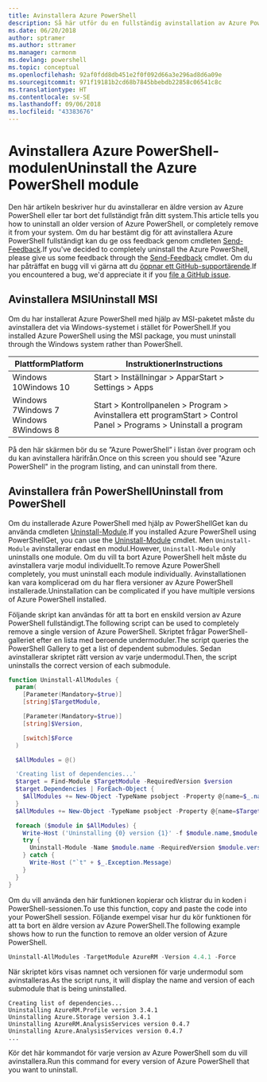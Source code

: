 ```yaml
---
title: Avinstallera Azure PowerShell
description: Så här utför du en fullständig avinstallation av Azure PowerShell
ms.date: 06/20/2018
author: sptramer
ms.author: sttramer
ms.manager: carmonm
ms.devlang: powershell
ms.topic: conceptual
ms.openlocfilehash: 92af0fdd8db451e2f0f092d66a3e296ad8d6a09e
ms.sourcegitcommit: 971f19181b2cd68b7845bbebdb22858c06541c8c
ms.translationtype: HT
ms.contentlocale: sv-SE
ms.lasthandoff: 09/06/2018
ms.locfileid: "43383676"
---
```

# <a name="uninstall-the-azure-powershell-module"></a><span data-ttu-id="bcac1-103">Avinstallera Azure PowerShell-modulen</span><span class="sxs-lookup"><span data-stu-id="bcac1-103">Uninstall the Azure PowerShell module</span></span>

<span data-ttu-id="bcac1-104">Den här artikeln beskriver hur du avinstallerar en äldre version av Azure PowerShell eller tar bort det fullständigt från ditt system.</span><span class="sxs-lookup"><span data-stu-id="bcac1-104">This article tells you how to uninstall an older version of Azure PowerShell, or completely remove it from your system.</span></span> <span data-ttu-id="bcac1-105">Om du har bestämt dig för att avinstallera Azure PowerShell fullständigt kan du ge oss feedback genom cmdleten [Send-Feedback](/powershell/module/azurerm.profile/send-feedback).</span><span class="sxs-lookup"><span data-stu-id="bcac1-105">If you've decided to completely uninstall the Azure PowerShell, please give us some feedback through the [Send-Feedback](/powershell/module/azurerm.profile/send-feedback) cmdlet.</span></span>
<span data-ttu-id="bcac1-106">Om du har påträffat en bugg vill vi gärna att du [öppnar ett GitHub-supportärende](https://github.com/azure/azure-powershell/issues).</span><span class="sxs-lookup"><span data-stu-id="bcac1-106">If you encountered a bug, we'd appreciate it if you [file a GitHub issue](https://github.com/azure/azure-powershell/issues).</span></span>

## <a name="uninstall-msi"></a><span data-ttu-id="bcac1-107">Avinstallera MSI</span><span class="sxs-lookup"><span data-stu-id="bcac1-107">Uninstall MSI</span></span>

<span data-ttu-id="bcac1-108">Om du har installerat Azure PowerShell med hjälp av MSI-paketet måste du avinstallera det via Windows-systemet i stället för PowerShell.</span><span class="sxs-lookup"><span data-stu-id="bcac1-108">If you installed Azure PowerShell using the MSI package, you must uninstall through the Windows system rather than PowerShell.</span></span>

| <span data-ttu-id="bcac1-109">Plattform</span><span class="sxs-lookup"><span data-stu-id="bcac1-109">Platform</span></span> | <span data-ttu-id="bcac1-110">Instruktioner</span><span class="sxs-lookup"><span data-stu-id="bcac1-110">Instructions</span></span> |
|----------|--------------|
| <span data-ttu-id="bcac1-111">Windows 10</span><span class="sxs-lookup"><span data-stu-id="bcac1-111">Windows 10</span></span> | <span data-ttu-id="bcac1-112">Start > Inställningar > Appar</span><span class="sxs-lookup"><span data-stu-id="bcac1-112">Start > Settings > Apps</span></span> |
| <span data-ttu-id="bcac1-113">Windows 7</span><span class="sxs-lookup"><span data-stu-id="bcac1-113">Windows 7</span></span> </br><span data-ttu-id="bcac1-114">Windows 8</span><span class="sxs-lookup"><span data-stu-id="bcac1-114">Windows 8</span></span> | <span data-ttu-id="bcac1-115">Start > Kontrollpanelen > Program > Avinstallera ett program</span><span class="sxs-lookup"><span data-stu-id="bcac1-115">Start > Control Panel > Programs > Uninstall a program</span></span> |

<span data-ttu-id="bcac1-116">På den här skärmen bör du se ”Azure PowerShell” i listan över program och du kan avinstallera härifrån.</span><span class="sxs-lookup"><span data-stu-id="bcac1-116">Once on this screen you should see "Azure PowerShell" in the program listing, and can uninstall from there.</span></span>

## <a name="uninstall-from-powershell"></a><span data-ttu-id="bcac1-117">Avinstallera från PowerShell</span><span class="sxs-lookup"><span data-stu-id="bcac1-117">Uninstall from PowerShell</span></span>

<span data-ttu-id="bcac1-118">Om du installerade Azure PowerShell med hjälp av PowerShellGet kan du använda cmdleten [Uninstall-Module](/powershell/module/powershellget/uninstall-module).</span><span class="sxs-lookup"><span data-stu-id="bcac1-118">If you installed Azure PowerShell using PowerShellGet, you can use the [Uninstall-Module](/powershell/module/powershellget/uninstall-module) cmdlet.</span></span> <span data-ttu-id="bcac1-119">Men `Uninstall-Module` avinstallerar endast en modul.</span><span class="sxs-lookup"><span data-stu-id="bcac1-119">However, `Uninstall-Module` only uninstalls one module.</span></span> <span data-ttu-id="bcac1-120">Om du vill ta bort Azure PowerShell helt måste du avinstallera varje modul individuellt.</span><span class="sxs-lookup"><span data-stu-id="bcac1-120">To remove Azure PowerShell completely, you must uninstall each module individually.</span></span> <span data-ttu-id="bcac1-121">Avinstallationen kan vara komplicerad om du har flera versioner av Azure PowerShell installerade.</span><span class="sxs-lookup"><span data-stu-id="bcac1-121">Uninstallation can be complicated if you have multiple versions of Azure PowerShell installed.</span></span>

<span data-ttu-id="bcac1-122">Följande skript kan användas för att ta bort en enskild version av Azure PowerShell fullständigt.</span><span class="sxs-lookup"><span data-stu-id="bcac1-122">The following script can be used to completely remove a single version of Azure PowerShell.</span></span> <span data-ttu-id="bcac1-123">Skriptet frågar PowerShell-galleriet efter en lista med beroende undermoduler.</span><span class="sxs-lookup"><span data-stu-id="bcac1-123">The script queries the PowerShell Gallery to get a list of dependent submodules.</span></span> <span data-ttu-id="bcac1-124">Sedan avinstallerar skriptet rätt version av varje undermodul.</span><span class="sxs-lookup"><span data-stu-id="bcac1-124">Then, the script uninstalls the correct version of each submodule.</span></span>

```powershell
function Uninstall-AllModules {
  param(
    [Parameter(Mandatory=$true)]
    [string]$TargetModule,

    [Parameter(Mandatory=$true)]
    [string]$Version,

    [switch]$Force
  )

  $AllModules = @()

  'Creating list of dependencies...'
  $target = Find-Module $TargetModule -RequiredVersion $version
  $target.Dependencies | ForEach-Object {
    $AllModules += New-Object -TypeName psobject -Property @{name=$_.name; version=$_.requiredversion}
  }
  $AllModules += New-Object -TypeName psobject -Property @{name=$TargetModule; version=$Version}

  foreach ($module in $AllModules) {
    Write-Host ('Uninstalling {0} version {1}' -f $module.name,$module.version)
    try {
      Uninstall-Module -Name $module.name -RequiredVersion $module.version -Force:$Force -ErrorAction Stop
    } catch {
      Write-Host ("`t" + $_.Exception.Message)
    }
  }
}
```

<span data-ttu-id="bcac1-125">Om du vill använda den här funktionen kopierar och klistrar du in koden i PowerShell-sessionen.</span><span class="sxs-lookup"><span data-stu-id="bcac1-125">To use this function, copy and paste the code into your PowerShell session.</span></span> <span data-ttu-id="bcac1-126">Följande exempel visar hur du kör funktionen för att ta bort en äldre version av Azure PowerShell.</span><span class="sxs-lookup"><span data-stu-id="bcac1-126">The following example shows how to run the function to remove an older version of Azure PowerShell.</span></span>

```powershell
Uninstall-AllModules -TargetModule AzureRM -Version 4.4.1 -Force
```

<span data-ttu-id="bcac1-127">När skriptet körs visas namnet och versionen för varje undermodul som avinstalleras.</span><span class="sxs-lookup"><span data-stu-id="bcac1-127">As the script runs, it will display the name and version of each submodule that is being uninstalled.</span></span>

```output
Creating list of dependencies...
Uninstalling AzureRM.Profile version 3.4.1
Uninstalling Azure.Storage version 3.4.1
Uninstalling AzureRM.AnalysisServices version 0.4.7
Uninstalling Azure.AnalysisServices version 0.4.7
...
```

<span data-ttu-id="bcac1-128">Kör det här kommandot för varje version av Azure PowerShell som du vill avinstallera.</span><span class="sxs-lookup"><span data-stu-id="bcac1-128">Run this command for every version of Azure PowerShell that you want to uninstall.</span></span>

